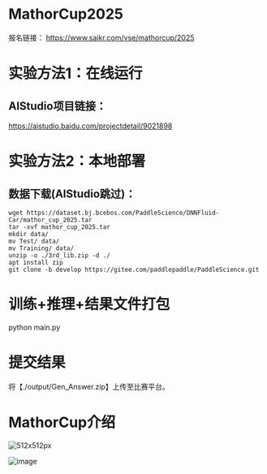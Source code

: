 # MathorCup2025

报名链接：
https://www.saikr.com/vse/mathorcup/2025


# 实验方法1：在线运行
## AIStudio项目链接：
https://aistudio.baidu.com/projectdetail/9021898


# 实验方法2：本地部署
## 数据下载(AIStudio跳过)：
```
wget https://dataset.bj.bcebos.com/PaddleScience/DNNFluid-Car/mathor_cup_2025.tar
tar -xvf mathor_cup_2025.tar
mkdir data/
mv Test/ data/
mv Training/ data/
unzip -o ./3rd_lib.zip -d ./
apt install zip
git clone -b develop https://gitee.com/paddlepaddle/PaddleScience.git
``` 

# 训练+推理+结果文件打包
python main.py

# 提交结果
将【./output/Gen_Answer.zip】上传至比赛平台。

# MathorCup介绍
![512x512px](https://github.com/user-attachments/assets/12e981b2-3d24-413f-832f-c14008c17343)


![image](https://github.com/user-attachments/assets/e01e1756-bb74-4fa2-b973-baa21df1091d)

